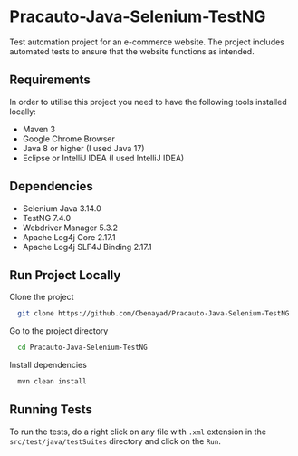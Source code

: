 # Pracauto-Java-Selenium-TestNG

Test automation project for an e-commerce website. The project includes automated tests to ensure that the website functions as intended.

## Requirements
In order to utilise this project you need to have the following tools installed locally:

- Maven 3
- Google Chrome Browser
- Java 8 or higher (I used Java 17)
- Eclipse or IntelliJ IDEA (I used IntelliJ IDEA)

## Dependencies
- Selenium Java 3.14.0
- TestNG 7.4.0
- Webdriver Manager 5.3.2
- Apache Log4j Core 2.17.1  
- Apache Log4j SLF4J Binding 2.17.1


## Run Project Locally

Clone the project

```bash
  git clone https://github.com/Cbenayad/Pracauto-Java-Selenium-TestNG
```

Go to the project directory

```bash
  cd Pracauto-Java-Selenium-TestNG
```

Install dependencies

```bash
  mvn clean install
```


## Running Tests

To run the tests, do a right click on any file with `.xml` extension in the `src/test/java/testSuites` directory and click on the `Run`.


